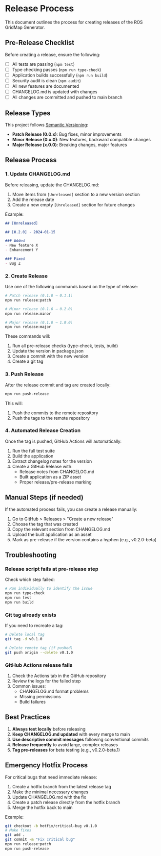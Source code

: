 # Release Process

This document outlines the process for creating releases of the ROS GridMap Generator.

## Pre-Release Checklist

Before creating a release, ensure the following:

- [ ] All tests are passing (`npm test`)
- [ ] Type checking passes (`npm run type-check`)
- [ ] Application builds successfully (`npm run build`)
- [ ] Security audit is clean (`npm audit`)
- [ ] All new features are documented
- [ ] CHANGELOG.md is updated with changes
- [ ] All changes are committed and pushed to main branch

## Release Types

This project follows [Semantic Versioning](https://semver.org/):

- **Patch Release (0.0.x)**: Bug fixes, minor improvements
- **Minor Release (0.x.0)**: New features, backward compatible changes
- **Major Release (x.0.0)**: Breaking changes, major features

## Release Process

### 1. Update CHANGELOG.md

Before releasing, update the CHANGELOG.md:

1. Move items from `[Unreleased]` section to a new version section
2. Add the release date
3. Create a new empty `[Unreleased]` section for future changes

Example:
```markdown
## [Unreleased]

## [0.2.0] - 2024-01-15

### Added
- New feature X
- Enhancement Y

### Fixed
- Bug Z
```

### 2. Create Release

Use one of the following commands based on the type of release:

```bash
# Patch release (0.1.0 → 0.1.1)
npm run release:patch

# Minor release (0.1.0 → 0.2.0)  
npm run release:minor

# Major release (0.1.0 → 1.0.0)
npm run release:major
```

These commands will:
1. Run all pre-release checks (type-check, tests, build)
2. Update the version in package.json
3. Create a commit with the new version
4. Create a git tag

### 3. Push Release

After the release commit and tag are created locally:

```bash
npm run push-release
```

This will:
1. Push the commits to the remote repository
2. Push the tags to the remote repository

### 4. Automated Release Creation

Once the tag is pushed, GitHub Actions will automatically:

1. Run the full test suite
2. Build the application
3. Extract changelog notes for the version
4. Create a GitHub Release with:
   - Release notes from CHANGELOG.md
   - Built application as a ZIP asset
   - Proper release/pre-release marking

## Manual Steps (if needed)

If the automated process fails, you can create a release manually:

1. Go to GitHub > Releases > "Create a new release"
2. Choose the tag that was created
3. Copy the relevant section from CHANGELOG.md
4. Upload the built application as an asset
5. Mark as pre-release if the version contains a hyphen (e.g., v0.2.0-beta)

## Troubleshooting

### Release script fails at pre-release step

Check which step failed:
```bash
# Run individually to identify the issue
npm run type-check
npm run test  
npm run build
```

### Git tag already exists

If you need to recreate a tag:
```bash
# Delete local tag
git tag -d v0.1.0

# Delete remote tag (if pushed)
git push origin --delete v0.1.0
```

### GitHub Actions release fails

1. Check the Actions tab in the GitHub repository
2. Review the logs for the failed step
3. Common issues:
   - CHANGELOG.md format problems
   - Missing permissions
   - Build failures

## Best Practices

1. **Always test locally** before releasing
2. **Keep CHANGELOG.md updated** with every merge to main
3. **Use descriptive commit messages** following conventional commits
4. **Release frequently** to avoid large, complex releases
5. **Tag pre-releases** for beta testing (e.g., v0.2.0-beta.1)

## Emergency Hotfix Process

For critical bugs that need immediate release:

1. Create a hotfix branch from the latest release tag
2. Make the minimal necessary changes
3. Update CHANGELOG.md with the fix
4. Create a patch release directly from the hotfix branch
5. Merge the hotfix back to main

Example:
```bash
git checkout -b hotfix/critical-bug v0.1.0
# Make fixes
git add .
git commit -m "Fix critical bug"
npm run release:patch
npm run push-release
```
